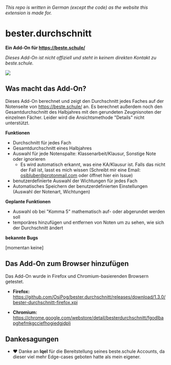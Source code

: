 *This repo is written in German (except the code) as the website this extension is made for.*

# bester.durchschnitt

**Ein Add-On für https://beste.schule/**

*Dieses Add-On ist nicht offiziell und steht in keinem direkten Kontakt zu beste.schule.*

![](https://i.imgur.com/ddw5TrS.png)

## Was macht das Add-On?

Dieses Add-On berechnet und zeigt den Durchschnitt jedes Faches auf der Notenseite von https://beste.schule/ an. Es berechnet außerdem noch den Gesamtdurchschnitt des Halbjahres mit den gerundeten Zeugnisnoten der einzelnen Fächer. Leider wird die Ansichtsmethode "Details" nicht unterstützt.

**Funktionen**

- Durchschnitt für jedes Fach
- Gesamtdurchschnitt eines Halbjahres
- Auswahl für jede Notenspalte: Klassenarbeit/Klausur, Sonstige Note oder ignorieren
  - Es wird automatisch erkannt, was eine KA/Klausur ist. Falls das nicht der Fall ist, lasst es mich wissen (Schreibt mir eine Email: osibluber@protonmail.com oder öffnet hier ein Issue)
- benutzerdefinierte Auswahl der Wichtungen für jedes Fach
- Automatisches Speichern der benutzerdefinierten Einstellungen (Auswahl der Notenart, Wichtungen)



**Geplante Funktionen**

- Auswahl ob bei "Komma 5" mathematisch auf- oder abgerundet werden soll
- temporäres hinzufügen und entfernen von Noten um zu sehen, wie sich der Durchschnitt ändert



**bekannte Bugs**

[momentan keine]



## Das Add-On zum Browser hinzufügen

Das Add-On wurde in Firefox und Chromium-basierenden Browsern getestet.

- **Firefox:** https://github.com/OsiPog/bester.durchschnitt/releases/download/1.3.0/bester-durchschnitt-firefox.xpi

- **Chromium:** https://chrome.google.com/webstore/detail/besterdurchschnitt/fgodlbapghefmkgcciefhogiedgjdpli

## Dankesagungen

- :heart: Danke an **Iqel** für die Bereitstellung seines beste.schule Accounts, da dieser viel mehr Edge-cases geboten hatte als mein eigener.

